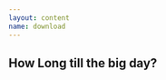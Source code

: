 ```yaml
---
layout: content
name: download
---
```

## How Long till the big day?

&nbsp;  

<p id="countdown"></p>
